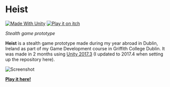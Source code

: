 # Heist

[![Made With Unity](https://img.shields.io/badge/Made%20with-Unity-lightgrey.svg)](https://unity3d.com/)
[![Play it on itch](https://img.shields.io/badge/Play%20on-itch-fa5c5c.svg)](https://boraxkid.itch.io/heist)


*Stealth game prototype*

**Heist** is a stealth game prototype made during my year abroad in Dublin, Ireland as part of my Game Development course in Griffith College Dublin.
It was made in 2 months using [Unity 2017.3](https://unity3d.com/) (I updated to 2017.4 when setting up the repository here).

![Screenshot](https://img.itch.zone/aW1hZ2UvMjE0NjY2LzEwMTI4OTcucG5n/original/k3Wef0.png)

[**Play it here!**](https://boraxkid.itch.io/heist)
